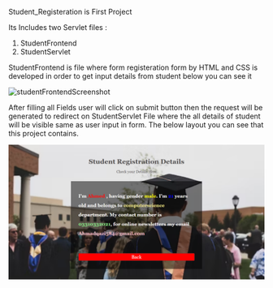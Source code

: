Student_Registeration is First Project 

Its Includes two Servlet files :
1) StudentFrontend
2) StudentServlet

StudentFrontend is file where form registeration form by HTML and CSS is developed in order to get input details from student below you can see it 

![studentFrontendScreenshot]()

After filling all Fields user will click on submit button then the request will be generated to redirect on StudentServlet File where the all details of student will be visible same as user input in form. The below layout you can see that this project contains.

![studentServletScreenshot](https://github.com/Ahmadqazi584/Module-3-Java-SEE/blob/main/StudentServletScreenshot.png)

